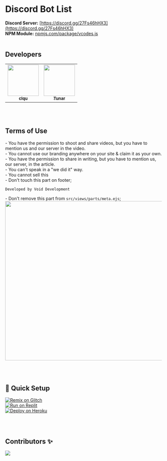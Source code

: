 # Discord Bot List

**Discord Server:** [https://discord.gg/27Fs46hHX3](https://discord.gg/27Fs46hHX3)<br>
**NPM Module:** [npmjs.com/package/vcodes.js](https://www.npmjs.com/package/vcodes.js)<br>
<br>

## Developers

<table>
   <tr>
      <td align="center"><a href="https://github.com/clqu">
        <img src="https://github.com/clqu.png?size=100" width="100px;" alt=""/>
        <br />
        <sub><b>clqu</b></sub></a><br />
     </td>
      <td align="center"><a href="https://github.com/tunardev">
        <img src="https://github.com/tunardev.png?size=100" width="100px;" alt=""/>
        <br />
        <sub><b>Tunar</b></sub></a><br />
     </td>
   </tr>
</table>

<br><br>

## Terms of Use

<a>- You have the permission to shoot and share videos, but you have to mention us and our server in the video.</a><br>
<a>- You cannot use our branding anywhere on your site & claim it as your own.</a><br>
<a>- You have the permission to share in writing, but you have to mention us, our server, in the article.</a><br>
<a>- You can't speak in a "we did it" way.</a><br>
<a>- You cannot sell this</a><br>
<a>- Don't touch this part on footer;</a><br>

```
Developed by Void Development
```

<a>- Don't remove this part from `src/views/parts/meta.ejs`;</a><br>
<img width="512" src="https://i.postimg.cc/6Qr2Vg5x/image-2022-01-27-172642.png">

<br><br>

## 💨 Quick Setup

[![Remix on Glitch](https://cdn.glitch.com/2703baf2-b643-4da7-ab91-7ee2a2d00b5b%2Fremix-button.svg)](https://glitch.com/edit/#!/import/github/vcodes-xyz/benedict)<br>
[![Run on Replit](https://repl.it/badge/github/vcodes-xyz/bot-list)](https://repl.it/github/vcodes-xyz/benedict)<br>
[![Deploy on Heroku](https://www.herokucdn.com/deploy/button.svg)](https://heroku.com/deploy?template=https://github.com/vcodes-xyz/benedict)

<br><br>

## Contributors ✨

<a href="https://github.com/vcodes-xyz/benedict/graphs/contributors">
  <img src="https://contrib.rocks/image?repo=vcodes-xyz/benedict"/>
</a>
